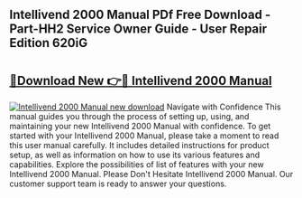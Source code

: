 ## Intellivend 2000 Manual PDf Free Download - Part-HH2 Service Owner Guide - User Repair Edition 620iG

# <h2><a href="http://bc16619.oget.top/?id=Intellivend+2000+Manual">🔗Download New 👉🔴 Intellivend 2000 Manual</a></h2>

[![Intellivend 2000 Manual new download](https://i.imgur.com/5g1atiW.png)](http://bc16619.oget.top/?id=Intellivend+2000+Manual)
Navigate with Confidence This manual guides you through the process of setting up, using, and maintaining your new Intellivend 2000 Manual with confidence. To get started with your Intellivend 2000 Manual, please take a moment to read this user manual carefully. It includes detailed instructions for product setup, as well as information on how to use its various features and capabilities. Explore the possibilities of list of features with your new Intellivend 2000 Manual. Please Don't Hesitate Intellivend 2000 Manual. Our customer support team is ready to answer your questions.
